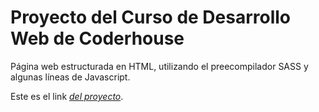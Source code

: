 # Proyecto del Curso de Desarrollo Web de Coderhouse
Página web estructurada en HTML, utilizando el preecompilador SASS y algunas líneas de Javascript.

Este es el link *[del proyecto](https://www.linkedin.com/in/ezequieldiaz2003/)*.

